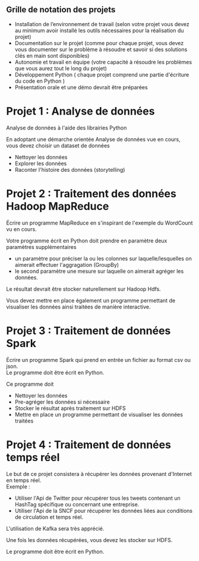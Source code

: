 ##  Grille de notation des projets

- Installation de l’environnement de travail (selon votre projet vous devez au minimum avoir installé les outils nécessaires pour la réalisation du  projet)
- Documentation sur le projet (comme pour chaque projet, vous devez vous documenter sur le problème à résoudre et savoir si des solutions clés en main sont disponibles) 
- Autonomie et travail en équipe (votre capacité à résoudre les problèmes que vous aurez tout le long du projet) 
- Développement Python ( chaque projet comprend une partie d'écriture du code en Python ) 
- Présentation orale et une démo devrait être préparées


# Projet 1 : Analyse de données

Analyse de données à l'aide des librairies Python

En adoptant une démarche orientée Analyse de données vue en cours, vous devez choisir un dataset de données
- Nettoyer les données
- Explorer les données
- Raconter l'histoire des données (storytelling)

# Projet 2 : Traitement des données Hadoop MapReduce

Écrire un programme MapReduce en s'inspirant de l'exemple du WordCount vu en cours.    

Votre programme écrit en Python doit prendre en paramètre deux paramètres supplémentaires 
  - un paramètre pour préciser la ou les colonnes sur laquelle/lesquelles on aimerait effectuer l'aggragation (GroupBy) 
  -  le second paramètre une mesure sur laquelle on aimerait agréger les données. 

Le résultat devrait être stocker naturellement sur Hadoop Hdfs.    

Vous devez mettre en place également un programme permettant de visualiser les données ainsi traitées de manière interactive.    


# Projet 3 : Traitement de données Spark

Écrire un programme Spark qui prend en entrée un fichier au format csv ou json.    
Le programme doit être écrit en Python.    

Ce programme doit 
- Nettoyer les données
- Pre-agréger les données si nécessaire
- Stocker le résultat après traitement sur HDFS
- Mettre en place un programme permettant de visualiser les données traitées

# Projet 4 : Traitement de données temps réel

Le but de ce projet consistera à récupérer les données provenant d'Internet en temps réel.    
Exemple : 

- Utiliser l'Api de Twitter pour récupérer tous les tweets contenant un HashTag spécifique ou concernant une entreprise. 
- Utiliser l'Api de la SNCF pour récupérer les données liées aux conditions de circulation et  temps réel. 

L'utilisation de Kafka sera très apprécié.    

Une fois les données récupérées, vous devez les stocker sur HDFS. 

Le programme doit être écrit en Python. 




